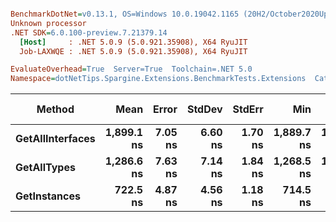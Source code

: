 ``` ini

BenchmarkDotNet=v0.13.1, OS=Windows 10.0.19042.1165 (20H2/October2020Update)
Unknown processor
.NET SDK=6.0.100-preview.7.21379.14
  [Host]     : .NET 5.0.9 (5.0.921.35908), X64 RyuJIT
  Job-LAXWQE : .NET 5.0.9 (5.0.921.35908), X64 RyuJIT

EvaluateOverhead=True  Server=True  Toolchain=.NET 5.0  
Namespace=dotNetTips.Spargine.Extensions.BenchmarkTests.Extensions  Categories=Reflection  

```
|           Method |       Mean |   Error |  StdDev |  StdErr |        Min |         Q1 |     Median |         Q3 |        Max |        Op/s | CI99.9% Margin | Iterations | Kurtosis | MValue | Skewness | Rank | LogicalGroup | Baseline | Code Size |  Gen 0 | Allocated |
|----------------- |-----------:|--------:|--------:|--------:|-----------:|-----------:|-----------:|-----------:|-----------:|------------:|---------------:|-----------:|---------:|-------:|---------:|-----:|------------- |--------- |----------:|-------:|----------:|
| **GetAllInterfaces** | **1,899.1 ns** | **7.05 ns** | **6.60 ns** | **1.70 ns** | **1,889.7 ns** | **1,894.8 ns** | **1,898.0 ns** | **1,903.6 ns** | **1,910.7 ns** |   **526,566.1** |       **7.051 ns** |      **15.00** |    **1.787** |  **2.000** |   **0.1472** |    **3** |            ***** |       **No** |     **222 B** | **0.0324** |     **312 B** |
|      **GetAllTypes** | **1,286.6 ns** | **7.63 ns** | **7.14 ns** | **1.84 ns** | **1,268.5 ns** | **1,285.9 ns** | **1,288.0 ns** | **1,291.1 ns** | **1,294.0 ns** |   **777,216.0** |       **7.630 ns** |      **15.00** |    **3.634** |  **2.000** |  **-1.2608** |    **2** |            ***** |       **No** |     **223 B** | **0.0248** |     **240 B** |
|     **GetInstances** |   **722.5 ns** | **4.87 ns** | **4.56 ns** | **1.18 ns** |   **714.5 ns** |   **719.2 ns** |   **723.4 ns** |   **724.9 ns** |   **732.3 ns** | **1,384,105.8** |       **4.871 ns** |      **15.00** |    **2.495** |  **2.000** |   **0.1468** |    **1** |            ***** |       **No** |     **199 B** | **0.0057** |      **56 B** |

